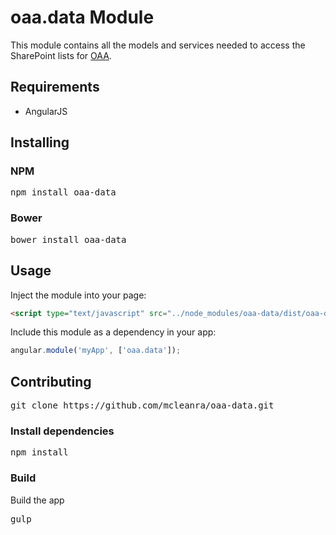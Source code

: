 # oaa.data Module
This module contains all the models and services needed to access the SharePoint lists for <a href="https://github.com/mcleanra/OAA">OAA</a>.

## Requirements

 - AngularJS

## Installing

### NPM

<pre>npm install oaa-data</pre>

### Bower

<pre>bower install oaa-data</pre>

## Usage

Inject the module into your page:

```html
<script type="text/javascript" src="../node_modules/oaa-data/dist/oaa-data.min.js"></script>
```

Include this module as a dependency in your app:

```javascript
angular.module('myApp', ['oaa.data']);
```

## Contributing

<pre>git clone https://github.com/mcleanra/oaa-data.git</pre>

### Install dependencies

<pre>npm install</pre>

### Build

Build the app

<pre>gulp</pre>